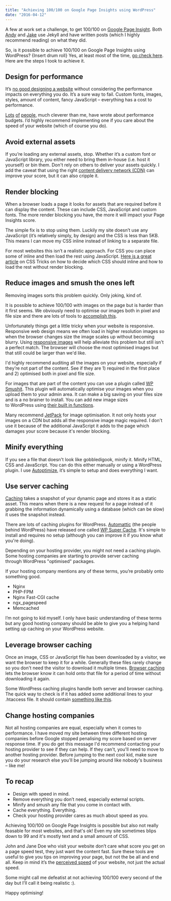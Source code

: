 ```yaml
---
title: "Achieving 100/100 on Google Page Insights using WordPress"
date: "2016-04-12"
---
```


A few at work set a challenge, to get 100/100 on [Google Page Insight](https://developers.google.com/speed/pagespeed/insights/). Both [Andy](https://www.smartiehastheanswer.co.uk/achieving-100-out-of-100-on-google-pagespeed-insights-using-jekyll.html) and [Jake](https://jake.cobe.ly/2016/03/achieving-100-out-of-100-on-google-pageSpeed-insights/) use Jekyll and have written posts (which I highly recommend reading) on what they did.

So, is it possible to achieve 100/100 on Google Page Insights using WordPress? {Insert drum roll} Yes, at least most of the time, [go check here](https://developers.google.com/speed/pagespeed/insights/?url=https%3A%2F%2Fwww.daveredfern.com%2F). Here are the steps I took to achieve it.

## Design for performance

It’s [no good designing a website](http://www.lingscars.com/) without considering the performance impacts on everything you do. It’s a sure way to fail. Custom fonts, images, styles, amount of content, fancy JavaScript – everything has a cost to performance.

[Lots](http://danielmall.com/articles/how-to-make-a-performance-budget/) [of](https://timkadlec.com/2014/11/performance-budget-metrics/) [people](http://bradfrost.com/blog/post/performance-budget-builder/), much cleverer than me, have wrote about performance budgets. I’d highly recommend implementing one if you care about the speed of your website (which of course you do).

## Avoid external assets

If you’re loading any external assets, stop. Whether it’s a custom font or JavaScript library, you either need to bring them in-house (i.e. host it yourself) or bin them. Don't rely on others to deliver your assets quickly. I add the caveat that using the right [content delivery network (CDN)](https://www.cloudflare.com/features-cdn/) can improve your score, but it can also cripple it.

## Render blocking

When a browser loads a page it looks for assets that are required before it can display the content. These can include CSS, JavaScript and custom fonts. The more render blocking you have, the more it will impact your Page Insights score.

The simple fix is to stop using them. Luckily my site doesn’t use any JavaScript (it’s relatively simply, by design) and the CSS is less than 5KB. This means I can move my CSS inline instead of linking to a separate file.

For most websites this isn’t a realistic approach. For CSS you can place some of inline and then load the rest using JavaScript. [Here is a great article](https://css-tricks.com/authoring-critical-fold-css/) on CSS Tricks on how to decide which CSS should inline and how to load the rest without render blocking.

## Reduce images and smush the ones left

Removing images sorts this problem quickly. Only joking, kind of.

It is possible to achieve 100/100 with images on the page but is harder than it first seems. We obviously need to optimise our images both in pixel and file size and there are lots of tools to [accomplish this](https://developers.google.com/web/fundamentals/performance/optimizing-content-efficiency/image-optimization?hl=en).

Unfortunately things get a little tricky when your website is responsive. Responsive web design means we often load in higher resolution images so when the browser changes size the image scales up without becoming blurry. Using [responsive images](http://alistapart.com/article/responsive-images-in-practice) will help alleviate this problem but still isn't a perfect match. The browser will choose the most optimised images but that still could be larger than we'd like.

I'd highly recommend auditing all the images on your website, especially if they’re not part of the content. See if they are 1) required in the first place and 2) optimised both in pixel and file size.

For images that are part of the content you can use a plugin called [WP Smushit](https://en-gb.wordpress.org/plugins/wp-smushit/). This plugin will automatically optimise your images when you upload them to your admin area. It can make a big saving on your files size and is a no brainer to install. You can add new image sizes to WordPress using [their built in functions](https://developer.wordpress.org/reference/functions/add_image_size/).

Many recommend [JetPack](https://jetpack.com/) for image optimisation. It not only hosts your images on a CDN but adds all the responsive image magic required. I don't use it because of the additional JavaScript it adds to the page which damages your score because it's render blocking.

## Minify everything

If you see a file that doesn't look like gobbledigook, minify it. Minify HTML, CSS and JavaScript. You can do this either manually or using a WordPress plugin. I use [Autoptimize](https://en-gb.wordpress.org/plugins/autoptimize/), it’s simple to setup and does everything I want.

## Use server caching

[Caching](https://en.wikipedia.org/wiki/Cache_(computing)) takes a snapshot of your dynamic page and stores it as a static asset. This means when there is a new request for a page instead of it grabbing the information dynamically using a database (which can be slow) it uses the snapshot instead.

There are lots of caching plugins for WordPress. [Automattic](https://automattic.com/) (the people behind WordPress) have released one called [WP Super Cache](https://en-gb.wordpress.org/plugins/wp-super-cache/). It's simple to install and requires no setup (although you can improve it if you know what you're doing).

Depending on your hosting provider, you might not need a caching plugin. Some hosting companies are starting to provide server caching through WordPress "optimised" packages.

If your hosting company mentions any of these terms, you’re probably onto something good.

- Nginx
- PHP-FPM
- Nginx Fast-CGI cache
- ngx\_pagespeed
- Memcached

I’m not going to kid myself. I only have basic understanding of these terms but any good hosting company should be able to give you a helping hand setting up caching on your WordPress website.

## Leverage browser caching

Once an image, CSS or JavaScript file has been downloaded by a visitor, we want the browser to keep it for a while. Generally these files rarely change so you don't need the visitor to download it multiple times. [Browser caching](https://developers.google.com/speed/docs/insights/LeverageBrowserCaching) lets the browser know it can hold onto that file for a period of time without downloading it again.

Some WordPress caching plugins handle both server and browser caching. The quick way to check is if it has added some additional lines to your .htaccess file. It should contain [something like this](https://www.siteground.com/kb/leverage-browser-caching/).

## Change hosting companies

Not all hosting companies are equal, especially when it comes to performance. I have moved my site between three different hosting companies before Google stopped penalising my score based on server response time. If you do get this message I'd recommend contacting your hosting provider to see if they can help. If they can't, you'll need to move to another hosting provider. Before jumping to the next cool kid, make sure you do your research else you'll be jumping around like nobody's business – like me!

## To recap

- Design with speed in mind.
- Remove everything you don’t need, especially external scripts.
- Minify and smush any file that you come in contact with.
- Cache everything. Everything.
- Check your hosting provider cares as much about speed as you.

Achieving 100/100 on Google Page Insights is possible but also not really feasable for most websites, and that's ok! Even my site sometimes blips down to 99 and it's mostly text and a small amount of CSS.

John and Jane Doe who visit your website don’t care what score you get on a page speed test, they just want the content fast. Sure these tools are useful to give you tips on improving your page, but not the be all and end all. Keep in mind it’s the [perceived speed](http://blog.teamtreehouse.com/perceived-performance) of your website, not just the actual speed.

Some might call me defeatist at not achieving 100/100 every second of the day but I'll call it being realistic :).

Happy optimising!
